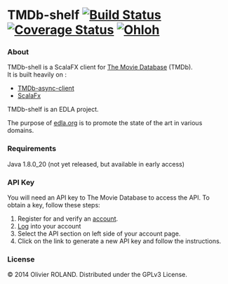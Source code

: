 # TMDb-shelf [![Build Status](https://travis-ci.org/newca12/TMDb-shelf.svg?branch=master)](https://travis-ci.org/newca12/TMDb-shelf) [![Coverage Status](https://coveralls.io/repos/newca12/TMDb-shelf/badge.png)](https://coveralls.io/r/newca12/TMDb-shelf) [![Ohloh](http://www.ohloh.net/p/TMDb-shelf/widgets/project_thin_badge.gif)](https://www.ohloh.net/p/TMDb-shelf)

### About ###
TMDb-shell is a ScalaFX client for [The Movie Database][1] (TMDb).  
It is built heavily on :
* [TMDb-async-client][2]  
* [ScalaFx][3]

TMDb-shelf is an EDLA project.

The purpose of [edla.org](http://www.edla.org) is to promote the state of the art in various domains.

### Requirements ###
Java 1.8.0_20 (not yet released, but available in early access)

### API Key ###
You will need an API key to The Movie Database to access the API.  To obtain a key, follow these steps:

1. Register for and verify an [account](https://www.themoviedb.org/account/signup).
2. [Log](https://www.themoviedb.org/login) into your account
3. Select the API section on left side of your account page.
4. Click on the link to generate a new API key and follow the instructions.

### License ###
© 2014 Olivier ROLAND. Distributed under the GPLv3 License.

[1]: http://www.themoviedb.org/
[2]: https://github.com/newca12/TMDb-async-client
[3]: https://code.google.com/p/scalafx/
